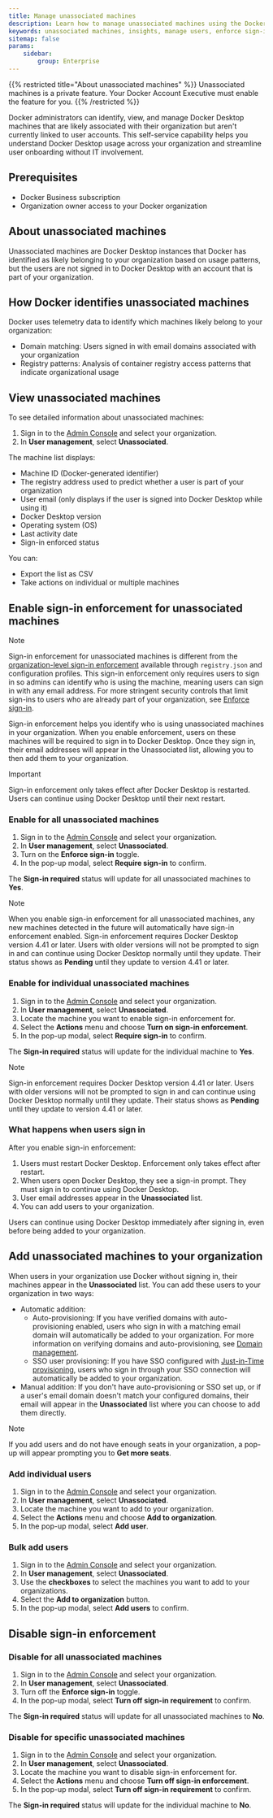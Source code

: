```yaml
---
title: Manage unassociated machines
description: Learn how to manage unassociated machines using the Docker Admin Console
keywords: unassociated machines, insights, manage users, enforce sign-in
sitemap: false
params:
    sidebar:
        group: Enterprise
---
```


{{% restricted title="About unassociated machines" %}}
Unassociated machines is a private feature. Your Docker
Account Executive must enable the feature for you.
{{% /restricted %}}

Docker administrators can identify, view, and manage Docker Desktop machines
that are likely associated with their organization but aren't currently linked
to user accounts. This self-service capability helps you understand Docker
Desktop usage across your organization and streamline user onboarding without
IT involvement.

## Prerequisites

- Docker Business subscription
- Organization owner access to your Docker organization

## About unassociated machines

Unassociated machines are Docker Desktop instances that Docker has identified
as likely belonging to your organization based on usage patterns, but the users
are not signed in to Docker Desktop with an account that is part of your
organization.

## How Docker identifies unassociated machines

Docker uses telemetry data to identify which machines likely belong to your
organization:

- Domain matching: Users signed in with email domains associated with your
organization
- Registry patterns: Analysis of container registry access patterns that
indicate organizational usage

## View unassociated machines

To see detailed information about unassociated machines:

1. Sign in to the [Admin Console](https://app.docker.com/admin) and select
your organization.
1. In **User management**, select **Unassociated**.

The machine list displays:

- Machine ID (Docker-generated identifier)
- The registry address used to predict whether a user is part of your
organization
- User email (only displays if the user is signed into Docker Desktop while
using it)
- Docker Desktop version
- Operating system (OS)
- Last activity date
- Sign-in enforced status

You can:

- Export the list as CSV
- Take actions on individual or multiple machines

## Enable sign-in enforcement for unassociated machines

> [!NOTE]
>
> Sign-in enforcement for unassociated machines is different from
the [organization-level sign-in enforcement](/enterprise/security/enforce-sign-in/)
available through `registry.json` and configuration profiles. This sign-in
enforcement only requires users to sign in so admins can identify who is
using the machine, meaning users can sign in with any email address. For more
stringent security controls that limit sign-ins to users who are already part
of your organization, see [Enforce sign-in](/enterprise/security/enforce-sign-in/).

Sign-in enforcement helps you identify who is using unassociated machines in
your organization. When you enable enforcement, users on these machines will
be required to sign in to Docker Desktop. Once they sign in, their email
addresses will appear in the Unassociated list, allowing you to then add them
to your organization.

> [!IMPORTANT]
>
> Sign-in enforcement only takes effect after Docker Desktop is restarted.
Users can continue using Docker Desktop until their next restart.

### Enable for all unassociated machines

1. Sign in to the [Admin Console](https://app.docker.com/admin) and select
your organization.
1. In **User management**, select **Unassociated**.
1. Turn on the **Enforce sign-in** toggle.
1. In the pop-up modal, select **Require sign-in** to confirm.

The **Sign-in required** status will update for all unassociated machines to
**Yes**.

> [!NOTE]
>
> When you enable sign-in enforcement for all unassociated machines, any new
machines detected in the future will automatically have sign-in enforcement
enabled. Sign-in enforcement requires Docker Desktop version 4.41 or later.
Users with older versions will not be prompted to sign in and can continue
using Docker Desktop normally until they update. Their status shows
as **Pending** until they update to version 4.41 or later.

### Enable for individual unassociated machines

1. Sign in to the [Admin Console](https://app.docker.com/admin) and select
your organization.
1. In **User management**, select **Unassociated**.
1. Locate the machine you want to enable sign-in enforcement for.
1. Select the **Actions** menu and choose **Turn on sign-in enforcement**.
1. In the pop-up modal, select **Require sign-in** to confirm.

The **Sign-in required** status will update for the individual machine to
**Yes**.

> [!NOTE]
>
> Sign-in enforcement requires Docker Desktop version 4.41 or later. Users
with older versions will not be prompted to sign in and can continue using
Docker Desktop normally until they update. Their status shows as **Pending**
until they update to version 4.41 or later.

### What happens when users sign in

After you enable sign-in enforcement:

1. Users must restart Docker Desktop. Enforcement only takes effect after
restart.
1. When users open Docker Desktop, they see a sign-in prompt. They must sign
in to continue using Docker Desktop.
1. User email addresses appear in the **Unassociated** list.
1. You can add users to your organization.

Users can continue using Docker Desktop immediately after signing in, even
before being added to your organization.

## Add unassociated machines to your organization

When users in your organization use Docker without signing in, their machines
appear in the **Unassociated** list. You can add these users to your
organization in two ways:

- Automatic addition:
    - Auto-provisioning: If you have verified domains with auto-provisioning
    enabled, users who sign in with a matching email domain will automatically
    be added to your organization. For more information on verifying domains and
    auto-provisioning, see [Domain management](/manuals/enterprise/security/domain-management.md).
    - SSO user provisioning: If you have SSO configured with
    [Just-in-Time provisioning](/manuals/enterprise/security/provisioning/just-in-time.md),
    users who sign in through your SSO connection will automatically be added
    to your organization.
- Manual addition: If you don't have auto-provisioning or SSO set up, or if a
user's email domain doesn't match your configured domains, their email will
appear in the **Unassociated** list where you can choose to add them directly.

> [!NOTE]
>
> If you add users and do not have enough seats in your organization, a
pop-up will appear prompting you to **Get more seats**.

### Add individual users

1. Sign in to the [Admin Console](https://app.docker.com/admin) and select
your organization.
1. In **User management**, select **Unassociated**.
1. Locate the machine you want to add to your organization.
1. Select the **Actions** menu and choose **Add to organization**.
1. In the pop-up modal, select **Add user**.

### Bulk add users

1. Sign in to the [Admin Console](https://app.docker.com/admin) and select
your organization.
1. In **User management**, select **Unassociated**.
1. Use the **checkboxes** to select the machines you want to add to your
organizations.
1. Select the **Add to organization** button.
1. In the pop-up modal, select **Add users** to confirm.

## Disable sign-in enforcement

### Disable for all unassociated machines

1. Sign in to the [Admin Console](https://app.docker.com/admin) and select
your organization.
1. In **User management**, select **Unassociated**.
1. Turn off the **Enforce sign-in** toggle.
1. In the pop-up modal, select **Turn off sign-in requirement** to confirm.

The **Sign-in required** status will update for all unassociated machines to
**No**.

### Disable for specific unassociated machines

1. Sign in to the [Admin Console](https://app.docker.com/admin) and select
your organization.
1. In **User management**, select **Unassociated**.
1. Locate the machine you want to disable sign-in enforcement for.
1. Select the **Actions** menu and choose **Turn off sign-in enforcement**.
1. In the pop-up modal, select **Turn off sign-in requirement** to confirm.

The **Sign-in required** status will update for the individual machine to
**No**.
